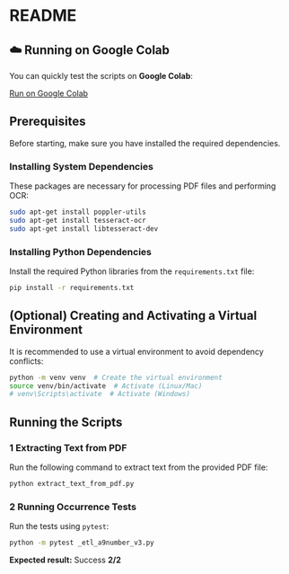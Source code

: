 # README

## ☁️ Running on Google Colab
You can quickly test the scripts on **Google Colab**:

[Run on Google Colab](YOUR_NOTEBOOK_LINK_HERE)

##  Prerequisites

Before starting, make sure you have installed the required dependencies.

###  Installing System Dependencies
These packages are necessary for processing PDF files and performing OCR:
```bash
sudo apt-get install poppler-utils
sudo apt-get install tesseract-ocr
sudo apt-get install libtesseract-dev
```

###  Installing Python Dependencies
Install the required Python libraries from the `requirements.txt` file:
```bash
pip install -r requirements.txt
```

##  (Optional) Creating and Activating a Virtual Environment
It is recommended to use a virtual environment to avoid dependency conflicts:
```bash
python -m venv venv  # Create the virtual environment
source venv/bin/activate  # Activate (Linux/Mac)
# venv\Scripts\activate  # Activate (Windows)
```

##  Running the Scripts

### 1 Extracting Text from PDF
Run the following command to extract text from the provided PDF file:
```bash
python extract_text_from_pdf.py
```

### 2️ Running Occurrence Tests
Run the tests using `pytest`:
```bash
python -m pytest _etl_a9number_v3.py
```
**Expected result:** Success **2/2**